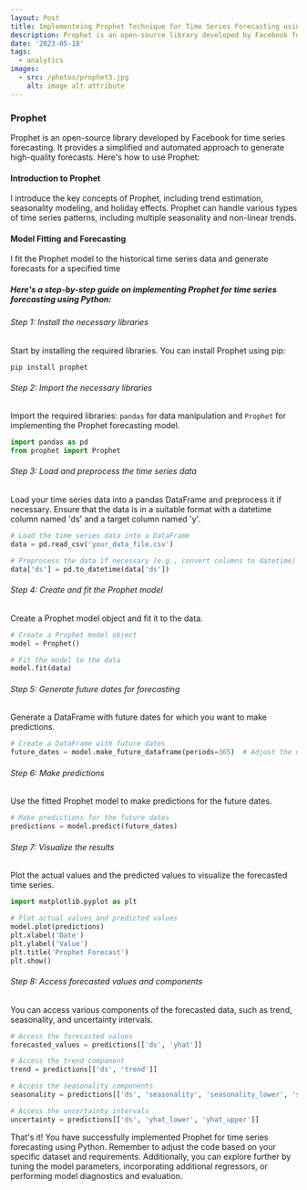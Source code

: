 ```yaml
---
layout: Post
title: Implementeing Prophet Technique for Time Series Forecasting using Python
description: Prophet is an open-source library developed by Facebook for time series forecasting. It provides a simplified and automated approach to generate high-quality forecasts.
date: '2023-05-18'
tags:
  - analytics
images:
  - src: /photos/prophet3.jpg
    alt: image alt attribute
---
```


### Prophet
Prophet is an open-source library developed by Facebook for time series forecasting. It provides a simplified and automated approach to generate high-quality forecasts. Here's how to use Prophet:

#### Introduction to Prophet
I introduce the key concepts of Prophet, including trend estimation, seasonality modeling, and holiday effects. Prophet can handle various types of time series patterns, including multiple seasonality and non-linear trends.

#### Model Fitting and Forecasting
I fit the Prophet model to the historical time series data and generate forecasts for a specified time

##### Here's a step-by-step guide on implementing Prophet for time series forecasting using Python:

###### Step 1: Install the necessary libraries

Start by installing the required libraries. You can install Prophet using pip:

```
pip install prophet
```

###### Step 2: Import the necessary libraries

Import the required libraries: `pandas` for data manipulation and `Prophet` for implementing the Prophet forecasting model.

```python showLineNumbers
import pandas as pd
from prophet import Prophet
```

###### Step 3: Load and preprocess the time series data

Load your time series data into a pandas DataFrame and preprocess it if necessary. Ensure that the data is in a suitable format with a datetime column named 'ds' and a target column named 'y'.

```python showLineNumbers
# Load the time series data into a DataFrame
data = pd.read_csv('your_data_file.csv')

# Preprocess the data if necessary (e.g., convert columns to datetime)
data['ds'] = pd.to_datetime(data['ds'])
```

###### Step 4: Create and fit the Prophet model

Create a Prophet model object and fit it to the data.

```python showLineNumbers
# Create a Prophet model object
model = Prophet()

# Fit the model to the data
model.fit(data)
```

###### Step 5: Generate future dates for forecasting

Generate a DataFrame with future dates for which you want to make predictions.

```python showLineNumbers
# Create a DataFrame with future dates
future_dates = model.make_future_dataframe(periods=365)  # Adjust the number of future dates as needed
```

###### Step 6: Make predictions

Use the fitted Prophet model to make predictions for the future dates.

```python showLineNumbers
# Make predictions for the future dates
predictions = model.predict(future_dates)
```

###### Step 7: Visualize the results

Plot the actual values and the predicted values to visualize the forecasted time series.

```python showLineNumbers
import matplotlib.pyplot as plt

# Plot actual values and predicted values
model.plot(predictions)
plt.xlabel('Date')
plt.ylabel('Value')
plt.title('Prophet Forecast')
plt.show()
```

###### Step 8: Access forecasted values and components

You can access various components of the forecasted data, such as trend, seasonality, and uncertainty intervals.

```python showLineNumbers
# Access the forecasted values
forecasted_values = predictions[['ds', 'yhat']]

# Access the trend component
trend = predictions[['ds', 'trend']]

# Access the seasonality components
seasonality = predictions[['ds', 'seasonality', 'seasonality_lower', 'seasonality_upper']]

# Access the uncertainty intervals
uncertainty = predictions[['ds', 'yhat_lower', 'yhat_upper']]
```

That's it! You have successfully implemented Prophet for time series forecasting using Python. Remember to adjust the code based on your specific dataset and requirements. Additionally, you can explore further by tuning the model parameters, incorporating additional regressors, or performing model diagnostics and evaluation.
